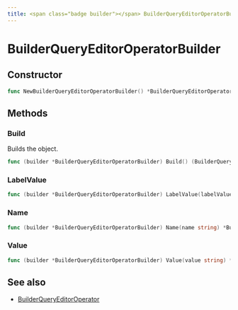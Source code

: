 ```yaml
---
title: <span class="badge builder"></span> BuilderQueryEditorOperatorBuilder
---
```

# <span class="badge builder"></span> BuilderQueryEditorOperatorBuilder

## Constructor

```go
func NewBuilderQueryEditorOperatorBuilder() *BuilderQueryEditorOperatorBuilder
```
## Methods

### <span class="badge object-method"></span> Build

Builds the object.

```go
func (builder *BuilderQueryEditorOperatorBuilder) Build() (BuilderQueryEditorOperator, error)
```

### <span class="badge object-method"></span> LabelValue

```go
func (builder *BuilderQueryEditorOperatorBuilder) LabelValue(labelValue string) *BuilderQueryEditorOperatorBuilder
```

### <span class="badge object-method"></span> Name

```go
func (builder *BuilderQueryEditorOperatorBuilder) Name(name string) *BuilderQueryEditorOperatorBuilder
```

### <span class="badge object-method"></span> Value

```go
func (builder *BuilderQueryEditorOperatorBuilder) Value(value string) *BuilderQueryEditorOperatorBuilder
```

## See also

 * <span class="badge object-type-struct"></span> [BuilderQueryEditorOperator](./object-BuilderQueryEditorOperator.md)
